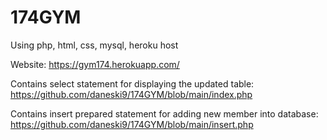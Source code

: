 # 174GYM
Using php, html, css, mysql, heroku host

Website:
https://gym174.herokuapp.com/

Contains select statement for displaying the updated table:
https://github.com/daneski9/174GYM/blob/main/index.php

Contains insert prepared statement for adding new member into database:
https://github.com/daneski9/174GYM/blob/main/insert.php
